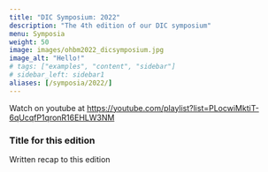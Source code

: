 ```yaml
---
title: "DIC Symposium: 2022"
description: "The 4th edition of our DIC symposium"
menu: Symposia
weight: 50
image: images/ohbm2022_dicsymposium.jpg
image_alt: "Hello!"
# tags: ["examples", "content", "sidebar"]
# sidebar_left: sidebar1
aliases: [/symposia/2022/]
---
```


Watch on youtube at https://youtube.com/playlist?list=PLocwiMktiT-6qUcqfP1qronR16EHLW3NM

### Title for this edition
Written recap to this edition
